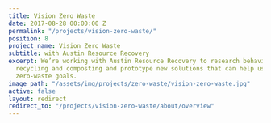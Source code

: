 ```yaml
---
title: Vision Zero Waste
date: 2017-08-28 00:00:00 Z
permalink: "/projects/vision-zero-waste/"
position: 8
project_name: Vision Zero Waste
subtitle: with Austin Resource Recovery
excerpt: We’re working with Austin Resource Recovery to research behaviors around
  recycling and composting and prototype new solutions that can help us reach our
  zero-waste goals.
image_path: "/assets/img/projects/zero-waste/vision-zero-waste.jpg"
active: false
layout: redirect
redirect_to: "/projects/vision-zero-waste/about/overview"
---
```


